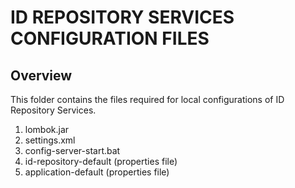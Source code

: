 # ID REPOSITORY SERVICES CONFIGURATION FILES

## Overview

This folder contains the files required for local configurations of ID Repository Services.

1. lombok.jar 
2. settings.xml
3. config-server-start.bat
4. id-repository-default (properties file)
5. application-default (properties file)

